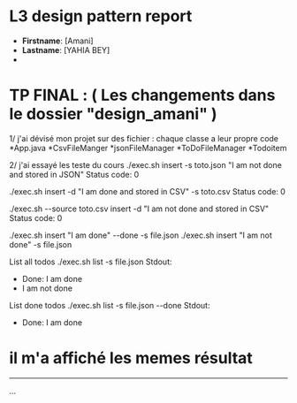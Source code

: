 # L3 design pattern report

- **Firstname**: [Amani]
- **Lastname**: [YAHIA BEY]
- 
# TP FINAL : ( Les changements dans le dossier "design_amani" )

1/ j'ai dévisé mon projet sur des fichier : chaque classe a leur propre code 
*App.java 
*CsvFileManger
*jsonFileManager
*ToDoFileManager
*Todoitem

2/ j'ai essayé les teste du cours 
./exec.sh insert -s toto.json "I am not done and stored in JSON"
 Status code: 0

./exec.sh insert -d "I am done and stored in CSV" -s toto.csv
 Status code: 0

./exec.sh --source toto.csv insert -d "I am not done and stored in CSV"
 Status code: 0

./exec.sh insert "I am done" --done -s file.json
./exec.sh insert "I am not done" -s file.json

 List all todos
./exec.sh list -s file.json
 Stdout:
 - Done: I am done
 - I am not done

 List done todos
./exec.sh list -s file.json --done
 Stdout:
 - Done: I am done

# il m'a affiché les memes résultat 
---
...
